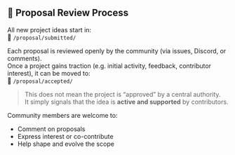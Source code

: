 ## 🔄 Proposal Review Process

All new project ideas start in:  
📂 `/proposal/submitted/`

Each proposal is reviewed openly by the community (via issues, Discord, or comments).  
Once a project gains traction (e.g. initial activity, feedback, contributor interest), it can be moved to:  
📂 `/proposal/accepted/`

> This does not mean the project is “approved” by a central authority.  
> It simply signals that the idea is **active and supported** by contributors.

Community members are welcome to:
- Comment on proposals
- Express interest or co-contribute
- Help shape and evolve the scope

